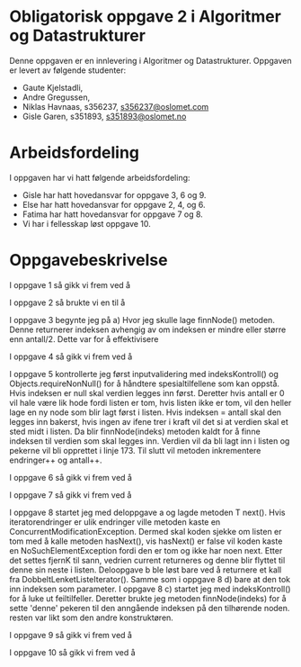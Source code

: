 # Obligatorisk oppgave 2 i Algoritmer og Datastrukturer

Denne oppgaven er en innlevering i Algoritmer og Datastrukturer. 
Oppgaven er levert av følgende studenter:

* Gaute Kjelstadli, 
* Andre Gregussen, 
* Niklas Havnaas, s356237, s356237@oslomet.com
* Gisle Garen, s351893, s351893@oslomet.no

# Arbeidsfordeling

I oppgaven har vi hatt følgende arbeidsfordeling:
* Gisle har hatt hovedansvar for oppgave 3, 6 og 9. 
* Else har hatt hovedansvar for oppgave 2, 4, og 6. 
* Fatima har hatt hovedansvar for oppgave 7 og 8. 
* Vi har i fellesskap løst oppgave 10. 

# Oppgavebeskrivelse

I oppgave 1 så gikk vi frem ved å 


I oppgave 2 så brukte vi en til å


I oppgave 3 begynte jeg på a) Hvor jeg skulle lage finnNode() metoden. Denne returnerer indeksen avhengig av om indeksen er mindre eller større enn antall/2. Dette var for å effektivisere 


I oppgave 4 så gikk vi frem ved å 


I oppgave 5 kontrollerte jeg først inputvalidering med indeksKontroll() og Objects.requireNonNull()
for å håndtere spesialtilfellene som kan oppstå. Hvis indeksen er null skal verdien legges inn først.
Deretter hvis antall er 0 vil hale være lik hode fordi listen er tom, hvis listen ikke er tom, vil den heller
lage en ny node som blir lagt først i listen. Hvis indeksen = antall skal den legges inn bakerst, hvis ingen
av ifene trer i kraft vil det si at verdien skal et sted midt i listen. Da blir finnNode(indeks) metoden kaldt
for å finne indeksen til verdien som skal legges inn. Verdien vil da bli lagt inn i listen og pekerne vil bli
opprettet i linje 173. Til slutt vil metoden inkrementere endringer++ og antall++.



I oppgave 6 så gikk vi frem ved å 


I oppgave 7 så gikk vi frem ved å 


I oppgave 8 startet jeg med deloppgave a og lagde metoden T next().
Hvis iteratorendringer er ulik endringer ville metoden kaste en
ConcurrentModificationException. Dermed skal koden sjekke om listen er tom
med å kalle metoden hasNext(), vis hasNext() er false vil koden kaste en 
NoSuchElementException fordi den er tom og ikke har noen next. Etter det
settes fjernK til sann, vedrien current returneres og denne blir flyttet
til denne sin neste i listen. Deloopgave b ble løst bare ved å returnere et
kall fra DobbeltLenketListeIterator(). Samme som i oppgave 8 d) bare at den
tok inn indeksen som parameter. I oppgave 8 c) startet jeg med indeksKontroll()
for å luke ut feiltilfeller. Deretter brukte jeg metoden finnNode(indeks) for
å sette 'denne' pekeren til den anngående indeksen på den tilhørende noden.
resten var likt som den andre konstruktøren.


I oppgave 9 så gikk vi frem ved å 


I oppgave 10 så gikk vi frem ved å 


